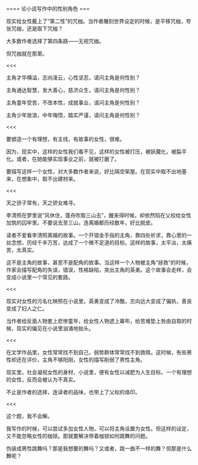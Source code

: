==== 论小说写作中的性别角色 ===

现实给女性戴上了“第二性”的咒枷。当作者雕刻世界设定的时候，是平移咒枷，夸张咒枷，还是取下咒枷？

大多数作者选择了第四条路——无视咒枷。

但咒枷就在那里。

<<<

主角才华横溢，志向凌云，心性坚忍，请问主角是何性别？

主角通达智慧，发大善心，慈济众生，请问主角是何性别？

主角童年受苦，不改本性，成就事业，请问主角是何性别？

主角少年放浪，中年悔悟，踏实严谨，请问主角是何性别？

<<<

要塑造一个有理想，有主线，有故事的女性，很难。

因为，现实中，这样的女性我们看不见，这样的女性被打压，被妖魔化，被扁平化。或者，在她能够实现事业之前，就被打磨了。

要描写这样一个女性，对大多数作者来说，好比隔空架屋。在现实中取不出地基来，在想象中，取不出建材来。

<<<

天之骄子常有，天之骄女难寻。

李清照在梦里说“风休住，蓬舟吹取三山去”，醒来得时候，却依然陷在父权给女性加筑的囚牢里。不要说去至三山，连离婚都历经数年，好比脱皮。

读者不爱看李清照离婚的故事。一个开错金手指的主角，靠四处祈求，靠心里的一丝念想，历经千辛万苦，达成了一个微不足道的目标。这样的故事，太平淡，太痛苦，太真实。

这不是主角的故事，甚至不是配角的故事。当这样一个人物被主角“拯救”的时候，作家会描写配角的失误，错误，性格缺陷，突出主角的英勇。这个故事会走样，会变成小说里一个常见的套路。

<<<

现实对女性的污名化映照在小说里。英勇变成了冷酷，志向远大变成了偏执，善良变成了妇人之仁。

当作者给反面人物套上悲惨童年，给女性人物遮上幕布，给苦难垫上咎由自取的时候，现实的偏见在小说里汹涌地抬头。

<<<

在文学作品里，女性常常找不到自己，弱势群体常常找不到救赎。这时候，有些男性却还在评价，主角不够阳刚，女性的描写削弱了男性主角。

现实里，社会凝视女性的身材，小说里，便有女性以减肥为人生目标。一个有理想的女性，反而会被认为不真实。

不止是作者的选择，连读者的品味，也带上了父权的烙印。

<<<

这个题，我不会解。

我写作的时候，可以尝试多加女性人物，可以将主角设置为女性。但这样的设定，又不能忽略女性的枷锁。那就要解决带着枷锁如何跳舞的问题。

伪装成男性跳舞吗？那是我想要的舞吗？又或者，跳一曲不一样的舞？但那是什么舞呢？